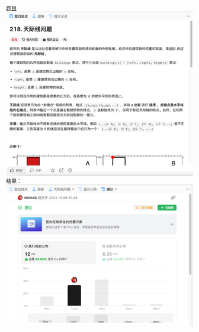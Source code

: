 [题目](https://leetcode.cn/problems/the-skyline-problem/description/)
![pic](img.png)
结果：
![pic](result.png)